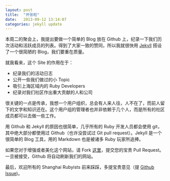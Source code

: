 ```yaml
---
layout: post
title:  "开张啦"
date:   2013-09-12 13:14:07
categories: jekyll update
---
```


本周二的聚会上，我提出要做一个简单的 Blog 放在 Github 上，纪录一下我们历次活动和活跃成员的列表。得到了大家一致的赞同，所以我就很快用 [Jekyll][jekyll] 搭设了一个很简陋的 Blog，我们要重在质量。

就我看来，这个 Site 的作用在于：

* 纪录我们的活动日志
* 公开一些我们做过的小 Topic
* 吸引上海区域内的 Ruby Developers
* 纪录对我们社区作出重大贡献的人和公司

很关键的一点是传承，我想一个用户组织，总会有人来人往，人不在了，而前人留下的文字和知识还在。这个用户组的管理者也并非依赖于几个人，而是所有的社区成员都可以去做一些工作。

用 Github 和 Jekyll 的原因也很简单，几乎所有的 Ruby 开发人员都会使用 git，其中绝大部分都使用过 Github（也许没尝试过 Git pull request）。Jekyll 是一个很简单的 Blog 工具，用的 Markdown 也是被诸多 Ruby 玩家所追捧。

如果您对于增强或者美化这个网站，请 Fork [这里][shruby]，提交您的宝贵 Pull Request。一旦被接受，Github 将自动刷新我们的网站。

最后，欢迎所有的 Shanghai Rubyists 前来踩踩，多提宝贵意见（提 [Github Issue][issue])。

[shruby]: https://github.com/shruby/shruby.github.io
[jekyll]: http://jekyllrb.com
[issue]: https://github.com/shruby/shruby.github.io/issues/new
